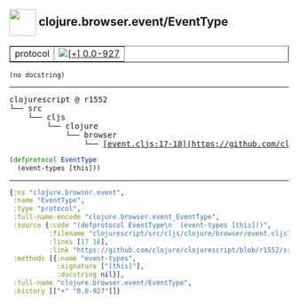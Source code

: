 ## <img width="48px" valign="middle" src="http://i.imgur.com/Hi20huC.png"> clojure.browser.event/EventType

 <table border="1">
<tr>
<td>protocol</td>
<td><a href="https://github.com/cljsinfo/api-refs/tree/0.0-927"><img valign="middle" alt="[+] 0.0-927" src="https://img.shields.io/badge/+-0.0--927-lightgrey.svg"></a> </td>
</tr>
</table>

 <samp>
</samp>

```
(no docstring)
```

---

 <pre>
clojurescript @ r1552
└── src
    └── cljs
        └── clojure
            └── browser
                └── <ins>[event.cljs:17-18](https://github.com/clojure/clojurescript/blob/r1552/src/cljs/clojure/browser/event.cljs#L17-L18)</ins>
</pre>

```clj
(defprotocol EventType
  (event-types [this]))
```


---

```clj
{:ns "clojure.browser.event",
 :name "EventType",
 :type "protocol",
 :full-name-encode "clojure.browser.event_EventType",
 :source {:code "(defprotocol EventType\n  (event-types [this]))",
          :filename "clojurescript/src/cljs/clojure/browser/event.cljs",
          :lines [17 18],
          :link "https://github.com/clojure/clojurescript/blob/r1552/src/cljs/clojure/browser/event.cljs#L17-L18"},
 :methods [{:name "event-types",
            :signature ["[this]"],
            :docstring nil}],
 :full-name "clojure.browser.event/EventType",
 :history [["+" "0.0-927"]]}

```
